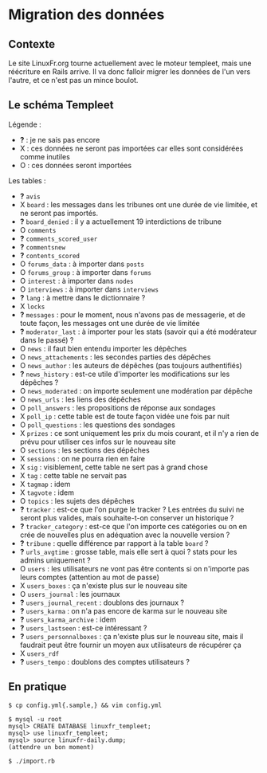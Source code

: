 Migration des données
=====================

Contexte
--------

Le site LinuxFr.org tourne actuellement avec le moteur templeet, mais une réécriture en Rails arrive. Il va donc falloir migrer les données de l'un vers l'autre, et ce n'est pas un mince boulot.


Le schéma Templeet
------------------

Légende :
- **?** : je ne sais pas encore
- X : ces données ne seront pas importées car elles sont considérées comme inutiles
- O : ces données seront importées

Les tables :
- **?** `avis`
- X `board` : les messages dans les tribunes ont une durée de vie limitée, et ne seront pas importés.
- **?** `board_denied` : il y a actuellement 19 interdictions de tribune
- O `comments`
- **?** `comments_scored_user`
- **?** `commentsnew`
- **?** `contents_scored`
- O `forums_data` : à importer dans `posts`
- O `forums_group` : à importer dans `forums`
- O `interest` : à importer dans `nodes`
- O `interviews` : à importer dans `interviews`
- **?** `lang` : à mettre dans le dictionnaire ?
- X `locks`
- **?** `messages` : pour le moment, nous n'avons pas de messagerie, et de toute façon, les messages ont une durée de vie limitée
- **?** `moderator_last` : à importer pour les stats (savoir qui a été modérateur dans le passé) ?
- O `news` : il faut bien entendu importer les dépêches
- O `news_attachements` : les secondes parties des dépêches
- O `news_author` : les auteurs de dépêches (pas toujours authentifiés)
- **?** `news_history` : est-ce utile d'importer les modifications sur les dépêches ?
- O `news_moderated` : on importe seulement une modération par dépêche
- O `news_urls` : les liens des dépêches
- O `poll_answers` : les propositions de réponse aux sondages
- X `poll_ip` : cette table est de toute façon vidée une fois par nuit
- O `poll_questions` : les questions des sondages
- X `prizes` : ce sont uniquement les prix du mois courant, et il n'y a rien de prévu pour utiliser ces infos sur le nouveau site
- O `sections` : les sections des dépêches
- X `sessions` : on ne pourra rien en faire
- X `sig` : visiblement, cette table ne sert pas à grand chose
- X `tag` : cette table ne servait pas
- X `tagmap` : idem
- X `tagvote` : idem
- O `topics` : les sujets des dépêches
- **?** `tracker` : est-ce que l'on purge le tracker ? Les entrées du suivi ne seront plus valides, mais souhaite-t-on conserver un historique ?
- **?** `tracker_category` : est-ce que l'on importe ces catégories ou on en crée de nouvelles plus en adéquation avec la nouvelle version ?
- **?** `tribune` : quelle différence par rapport à la table `board` ?
- **?** `urls_avgtime` : grosse table, mais elle sert à quoi ? stats pour les admins uniquement ?
- O `users` : les utilisateurs ne vont pas être contents si on n'importe pas leurs comptes (attention au mot de passe)
- X `users_boxes` : ça n'existe plus sur le nouveau site
- O `users_journal` : les journaux
- **?** `users_journal_recent` : doublons des journaux ?
- **?** `users_karma` : on n'a pas encore de karma sur le nouveau site
- **?** `users_karma_archive` : idem
- **?** `users_lastseen` : est-ce intéressant ?
- **?** `users_personnalboxes` : ça n'existe plus sur le nouveau site, mais il faudrait peut être fournir un moyen aux utilisateurs de récupérer ça
- X `users_rdf`
- **?** `users_tempo` : doublons des comptes utilisateurs ?


En pratique
-----------

    $ cp config.yml{.sample,} && vim config.yml

    $ mysql -u root
    mysql> CREATE DATABASE linuxfr_templeet;
    mysql> use linuxfr_templeet;
    mysql> source linuxfr-daily.dump;
    (attendre un bon moment)

    $ ./import.rb

